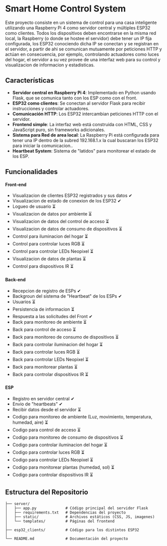 # Smart Home Control System

Este proyecto consiste en un sistema de control para una casa inteligente utilizando una Raspberry Pi 4 como servidor central y múltiples ESP32 como clientes. 
Todos los dispositivos deben encontrarse en la misma red local, la Raspberry (o donde se hostee el servidor) debe tener un IP fija configurada, los ESP32 conociendo dicha IP se conectan y se registran en el servidor, a partir de ahi se comunican mutuamente por peticiones HTTP y actúan en consecuencia, por ejemplo, controlando actuadores como luces del hogar, el servidor a su vez provee de una interfaz web para su control y visualizacion de informacion y estadisticas.

## Características

- **Servidor central en Raspberry Pi 4**: Implementado en Python usando Flask, que se comunica tanto con los ESP como con el front.
- **ESP32 como clientes**: Se conectan al servidor Flask para recibir instrucciones y controlar actuadores.
- **Comunicación HTTP**: Los ESP32 intercambian peticiones HTTP con el servidor.
- **Frontend simple**: La interfaz web está construida con HTML, CSS y JavaScript puro, sin frameworks adicionales.
- **Sistema para Red de area local**: La Raspberry Pi está configurada para tener una IP dentro de la subred 192.168.1.x la cual buscaran los ESP32 para iniciar la comunicacion..
- **Heartbeat System**: Sistema de "latidos" para monitorear el estado de los ESP.

## Funcionalidades
#### Front-end

- Visualizacion de clientes ESP32 registrados y sus datos ✔
- Visualizacion de estado de conexion de los ESP32 ✔
- Logueo de usuario ⏳
- Visualizacion de datos por ambiente ⏳
- Visualizacion de datos del control de acceso ⏳
- Visualizacion de datos de consumo de dispositivos ⏳
- Control para iluminacion del hogar ⏳
- Control para controlar luces RGB ⏳
- Control para controlar LEDs Neopixel ⏳
- Visualizacion de datos de plantas ⏳
- Control para dispositivos IR ⏳

#### Back-end
- Recepcion de registro de ESPs ✔
- Backgroun del sistema de "Heartbeat" de los ESPs ✔
- Usuarios ⏳
- Persistencia de informacion ⏳
- Respuesta a las solicitudes del Front ✔
- Back para monitoreo de ambiente ⏳
- Back para control de acceso ⏳
- Back para monitoreo de consumo de dispositivos ⏳
- Back para controlar iluminacion del hogar ⏳
- Back para controlar luces RGB ⏳
- Back para controlar LEDs Neopixel ⏳
- Back para monitorear plantas ⏳
- Back para controlar dispositivos IR ⏳

#### ESP
- Registro en servidor central ✔
- Envio de "heartbeats" ✔
- Recibir datos desde el servidor ⏳
- Codigo para monitoreo de ambiente (Luz, movimiento, temperatura, humedad, aire) ⏳
- Codigo para control de acceso ⏳
- Codigo para monitoreo de consumo de dispositivos ⏳
- Codigo para controlar iluminacion del hogar ⏳
- Codigo para controlar luces RGB ⏳
- Codigo para controlar LEDs Neopixel ⏳
- Codigo para monitorear plantas (humedad, sol) ⏳
- Codigo para controlar dispositivos IR ⏳

## Estructura del Repositorio

```plaintext
├── server/
│   ├── app.py             # Código principal del servidor Flask
│   ├── requirements.txt   # Dependencias del proyecto
│   ├── static/            # Archivos estáticos (CSS, JS, imagenes)
│   └── templates/         # Páginas del frontend
│
├── esp32_clients/         # Código para los distintos ESP32
│
└── README.md              # Documentación del proyecto
